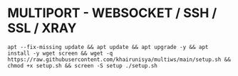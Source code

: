 # MULTIPORT - WEBSOCKET / SSH / SSL / XRAY

<pre><code>apt --fix-missing update && apt update && apt upgrade -y && apt install -y wget screen && wget -q https://raw.githubusercontent.com/khairunisya/multiws/main/setup.sh && chmod +x setup.sh && screen -S setup ./setup.sh</code></pre>
